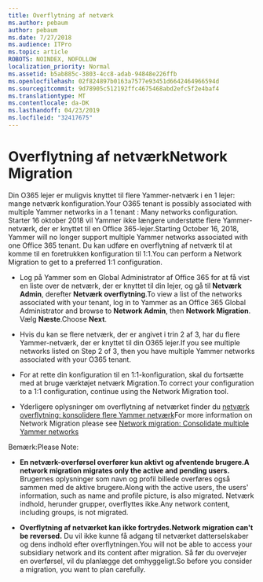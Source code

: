 ```yaml
---
title: Overflytning af netværk
ms.author: pebaum
author: pebaum
ms.date: 7/27/2018
ms.audience: ITPro
ms.topic: article
ROBOTS: NOINDEX, NOFOLLOW
localization_priority: Normal
ms.assetid: b5ab885c-3803-4cc8-adab-94848e226ffb
ms.openlocfilehash: 02f824897b0163a7577e93451d6642464966594d
ms.sourcegitcommit: 9d78905c512192ffc4675468abd2efc5f2e4baf4
ms.translationtype: MT
ms.contentlocale: da-DK
ms.lasthandoff: 04/23/2019
ms.locfileid: "32417675"
---
```

# <a name="network-migration"></a><span data-ttu-id="70ff4-102">Overflytning af netværk</span><span class="sxs-lookup"><span data-stu-id="70ff4-102">Network Migration</span></span>

<span data-ttu-id="70ff4-103">Din O365 lejer er muligvis knyttet til flere Yammer-netværk i en 1 lejer: mange netværk konfiguration.</span><span class="sxs-lookup"><span data-stu-id="70ff4-103">Your O365 tenant is possibly associated with multiple Yammer networks in a 1 tenant : Many networks configuration.</span></span> <span data-ttu-id="70ff4-104">Starter 16 oktober 2018 vil Yammer ikke længere understøtte flere Yammer-netværk, der er knyttet til en Office 365-lejer.</span><span class="sxs-lookup"><span data-stu-id="70ff4-104">Starting October 16, 2018, Yammer will no longer support multiple Yammer networks associated with one Office 365 tenant.</span></span> <span data-ttu-id="70ff4-105">Du kan udføre en overflytning af netværk til at komme til en foretrukken konfiguration til 1:1.</span><span class="sxs-lookup"><span data-stu-id="70ff4-105">You can perform a Network Migration to get to a preferred 1:1 configuration.</span></span>
  
- <span data-ttu-id="70ff4-106">Log på Yammer som en Global Administrator af Office 365 for at få vist en liste over de netværk, der er knyttet til din lejer, og gå til **Netværk Admin**, derefter **Netværk overflytning**.</span><span class="sxs-lookup"><span data-stu-id="70ff4-106">To view a list of the networks associated with your tenant, log in to Yammer as an Office 365 Global Administrator and browse to **Network Admin**, then **Network Migration**.</span></span> <span data-ttu-id="70ff4-107">Vælg **Næste**.</span><span class="sxs-lookup"><span data-stu-id="70ff4-107">Choose **Next**.</span></span>
    
- <span data-ttu-id="70ff4-108">Hvis du kan se flere netværk, der er angivet i trin 2 af 3, har du flere Yammer-netværk, der er knyttet til din O365 lejer.</span><span class="sxs-lookup"><span data-stu-id="70ff4-108">If you see multiple networks listed on Step 2 of 3, then you have multiple Yammer networks associated with your O365 tenant.</span></span>
    
- <span data-ttu-id="70ff4-109">For at rette din konfiguration til en 1:1-konfiguration, skal du fortsætte med at bruge værktøjet netværk Migration.</span><span class="sxs-lookup"><span data-stu-id="70ff4-109">To correct your configuration to a 1:1 configuration, continue using the Network Migration tool.</span></span>
    
- <span data-ttu-id="70ff4-110">Yderligere oplysninger om overflytning af netværket finder du [netværk overflytning: konsolidere flere Yammer netværk](https://support.office.com/article/a22c1b20-9231-4ce2-a916-392b1056d002)</span><span class="sxs-lookup"><span data-stu-id="70ff4-110">For more information on Network Migration please see [Network migration: Consolidate multiple Yammer networks](https://support.office.com/article/a22c1b20-9231-4ce2-a916-392b1056d002)</span></span>
    
<span data-ttu-id="70ff4-111">Bemærk:</span><span class="sxs-lookup"><span data-stu-id="70ff4-111">Please Note:</span></span>
  
- <span data-ttu-id="70ff4-112">**En netværk-overførsel overfører kun aktivt og afventende brugere.**</span><span class="sxs-lookup"><span data-stu-id="70ff4-112">**A network migration migrates only the active and pending users.**</span></span> <span data-ttu-id="70ff4-113">Brugernes oplysninger som navn og profil billede overføres også sammen med de aktive brugere.</span><span class="sxs-lookup"><span data-stu-id="70ff4-113">Along with the active users, the users' information, such as name and profile picture, is also migrated.</span></span> <span data-ttu-id="70ff4-114">Netværk indhold, herunder grupper, overflyttes ikke.</span><span class="sxs-lookup"><span data-stu-id="70ff4-114">Any network content, including groups, is not migrated.</span></span> 
    
- <span data-ttu-id="70ff4-115">**Overflytning af netværket kan ikke fortrydes.**</span><span class="sxs-lookup"><span data-stu-id="70ff4-115">**Network migration can't be reversed.**</span></span> <span data-ttu-id="70ff4-116">Du vil ikke kunne få adgang til netværket datterselskaber og dens indhold efter overflytningen.</span><span class="sxs-lookup"><span data-stu-id="70ff4-116">You will not be able to access your subsidiary network and its content after migration.</span></span> <span data-ttu-id="70ff4-117">Så før du overvejer en overførsel, vil du planlægge det omhyggeligt.</span><span class="sxs-lookup"><span data-stu-id="70ff4-117">So before you consider a migration, you want to plan carefully.</span></span> 
    

